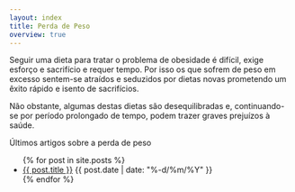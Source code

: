 ```yaml
---
layout: index
title: Perda de Peso
overview: true
---
```


Seguir uma dieta para tratar o problema de obesidade é difícil, exige esforço e sacrifício e requer tempo. Por isso os que sofrem de peso em excesso sentem-se atraídos e seduzidos por dietas novas prometendo um êxito rápido e isento de sacrifícios.

Não obstante, algumas destas dietas são desequilibradas e, continuando-se por período prolongado de tempo, podem trazer graves prejuízos à saúde.

<span class="latest-article">Últimos artigos sobre a perda de peso</span>
<ul class="index" markdown="1">
  {% for post in site.posts %}
    <li><a href="{{ post.url }}">{{ post.title }}</a> <span class="date">{{ post.date | date: "%-d/%m/%Y" }}</span></li>
  {% endfor %}
</ul>
